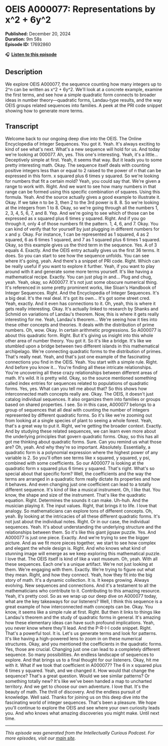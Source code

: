 # OEIS A000077: Representations by x^2 + 6y^2

**Published:** December 20, 2024  
**Duration:** 9m 58s  
**Episode ID:** 17692860

🎧 **[Listen to this episode](https://intellectuallycurious.buzzsprout.com/2529712/episodes/17692860-oeis-a000077-representations-by-x^2-+-6y^2)**

## Description

We explore OEIS A000077, the sequence counting how many integers up to 2^n can be written as x^2 + 6y^2. We'll look at a concrete example, examine the first terms, and see how a simple quadratic form connects to broader ideas in number theory—quadratic forms, Landau-type results, and the way OEIS groups related sequences into families. A peek at the PRI code snippet showing how to generate more terms.

## Transcript

Welcome back to our ongoing deep dive into the OEIS. The Online Encyclopedia of Integer Sequences. You got it. Yeah. It's always exciting to kind of see what's next. What's a new sequence will hold for us. And today we're looking at 000077. Ah, yes. This one's interesting. Yeah, it's a little... Deceptively simple at first. Yeah, it seems that way. But it leads you to some pretty interesting math. Okay. The sequence itself deals with counting positive integers less than or equal to 2 raised to the power of n that can be expressed in this form. x squared plus 6 times y squared. So we're looking for numbers that fit a certain mold? Yeah, you could say that. We're given a range to work with. Right. And we want to see how many numbers in that range can be formed using this specific combination of squares. Using this formula. Yeah. And the source actually gives a good example to illustrate it. Okay. If we take n to be 3, then 2 to the 3rd power is 8. 8. So we're looking at the integers from 1 to 8. Okay, so we're going through all the numbers 1, 2, 3, 4, 5, 6, 7, and 8. Yep. And we're going to see which of those can be expressed as x squared plus 6 times y squared. Right. And if you go through it, only 4 of those numbers fit the pattern. 1, 4, 6, and 7. Okay. You can kind of verify that for yourself by just plugging in different numbers for x and y. Okay. For instance, 1 can be represented as 1 squared, 4 as 2 squared, 6 as 6 times 1 squared, and 7 as 1 squared plus 6 times 1 squared. Okay, so this example gives us the third term in the sequence. Yes. A of 3 equals 4. Exactly. And the OEIS entry actually gives us the first 36 terms. It does. So you can start to see how the sequence unfolds. You can see where it's going, yeah. And there's a snippet of PRI code. Right. Which can be really useful if you want to explore it further. Yeah, if you want to play around with it and generate some more terms yourself. It's like having a mathematical recipe. Exactly. You can just plug in and... Plug and chug, yeah. Yeah, okay, so A000077. It's not just some obscure numerical thing. It's referenced in some pretty prominent works, like Sloan's Handbook of Integer Sequences. Right. And the Encyclopedia of Integer Sequences. It's a big deal. It's the real deal. It's got its own... It's got some street cred. Yeah, exactly. And it even has connections to it. Oh, yeah, this is where it gets really interesting. Okay. It's actually linked to research by Shanks and Schmid on variations of Landau's theorem. Now, this is where it gets really interesting for me. Yeah, Landau's theorem... We're seeing how it ties into these other concepts and theories. It deals with the distribution of prime numbers. Oh, wow. Okay. In certain arithmetic progressions. So A000077 is about this quadratic form. Right. But it's giving us insight into this whole other area of number theory. You got it. So it's like a bridge. It's like we stumbled upon a bridge between two different islands in this mathematical archipelago. We're connecting quadratic forms to the distribution of primes. That's really neat. Yeah, and that's just one example of the fascinating connections you find in the OEIS. Yeah. You start with a simple rule. Right. And before you know it... You're finding all these intricate relationships. You're uncovering all these crazy relationships between different areas of math. It's wild. It is pretty wild. Okay, so the source mentioned something called index entries for sequences related to populations of quadratic forms. Yes, yes. What can you tell me about that? So this shows how interconnected math concepts really are. Okay. The OEIS, it doesn't just catalog individual sequences. It also organizes them into families or groups based on shared properties. I see. So in this case, A000077 belongs to a group of sequences that all deal with counting the number of integers represented by different quadratic forms. So it's like we're zooming out from looking at a single species of plant to seeing a whole forest. Yeah, that's a great way to put it. Right, we're getting the broader context. Exactly. And by studying these related sequences, we can learn even more about the underlying principles that govern quadratic forms. Okay, so this has all got me thinking about quadratic forms. Sure. Can you remind us what those are? Oh, yeah. And why they're so important. Absolutely. Essentially, a quadratic form is a polynomial expression where the highest power of any variable is 2. So you'll often see terms like x squared, y squared, y psi, combined with some coefficients. So our A000077 is looking at the quadratic form x squared plus 6 times y squared. That's right. What's so special about that specific form? Well, the coefficients and the way the terms are arranged in a quadratic form really dictate its properties and how it behaves. And even changing just one coefficient can lead to a totally different sequence. It's kind of like a musical instrument. Oh, I like that. You know, the shape and size of the instrument. That's like the quadratic equation. Right. Determines the sounds it can make. Uh-huh. And the musician playing it. The input values. Right, that brings it to life. I love that analogy. So mathematicians can explore tons of different concepts. Oh, yeah. By looking at the intricacies of all these different quadratic forms. It's not just about the individual notes. Right. Or in our case, the individual sequences. Yeah. It's about understanding the underlying structure and the relationships between them. So it's like this giant jigsaw puzzle. Yes. And A000077 is just one piece. Exactly. And we're trying to see the bigger picture. And as we fit more pieces together, we start to see how complex and elegant the whole design is. Right. And who knows what kind of stunning image will emerge as we keep exploring this mathematical puzzle. I love that. The OEIS itself is kind of like a vast museum. Oh, yeah. With all these sequences. Each one's a unique artifact. We're not just looking at them. We're engaging with them. Exactly. We're trying to figure out what they mean. Right, and how they connect. Yeah, how they fit into the big story of math. It's a dynamic collection. It is. It keeps growing. Always evolving. New sequences and connections. And it's a testament to all the mathematicians who contribute to it. Contributing to this amazing resource. Yeah, it's pretty cool. So as we wrap up our deep dive on A000077 today, what are the key takeaways for our listeners? Well, I think this sequence is a great example of how interconnected math concepts can be. Okay. You know, it seems like a simple rule at first. Right. But then it links to things like Landau's theorem and the study of quadratic forms in general. It's amazing how these elementary ideas can have such profound implications. Yeah, you never know where they'll lead. And the P-R-I-I code snippet. Right. That's a powerful tool. It is. Let's us generate terms and look for patterns. It's like having a high-powered lens to zoom in on these numerical structures. Okay, and you mentioned the coefficients in the quadratic forms. Yes, those are crucial. Changing just one can lead to a completely different sequence. So many possibilities. An endless landscape of sequences to explore. And that brings us to a final thought for our listeners. Okay, hit me with it. What if we took that coefficient in A000077? The 6 in x squared plus 6 times y squared. Yeah, and we changed it. How would that change the sequence? That's a great question. Would we see similar patterns? Or something totally new? It's like we've been handed a map to uncharted territory. And we get to choose our own adventure. I love that. It's the beauty of math. The thrill of discovery. And the endless pursuit of knowledge. Well said. Thanks for joining us on this deep dive into the fascinating world of integer sequences. That's been a pleasure. We hope you'll continue to explore the OEIS and see where your own curiosity leads you. And who knows what amazing discoveries you might make. Until next time.

---
*This episode was generated from the Intellectually Curious Podcast. For more episodes, visit our [main site](https://intellectuallycurious.buzzsprout.com).*
